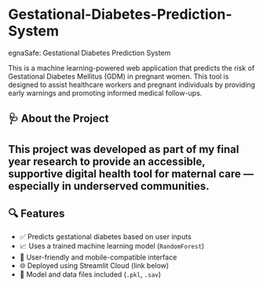 # Gestational-Diabetes-Prediction-System
egnaSafe: Gestational Diabetes Prediction System

 This is a machine learning-powered web application that predicts the risk of Gestational Diabetes Mellitus (GDM) in pregnant women. This tool is designed to assist healthcare workers and pregnant individuals by providing early warnings and promoting informed medical follow-ups.

## 🩺 About the Project

This project was developed as part of my final year research to provide an accessible, supportive digital health tool for maternal care — especially in underserved communities. 
---

## 🔍 Features

- ✅ Predicts gestational diabetes based on user inputs
- 📈 Uses a trained machine learning model (`RandomForest`)
- 💬 User-friendly and mobile-compatible interface
- 🌐 Deployed using Streamlit Cloud (link below)
- 📁 Model and data files included (`.pkl`, `.sav`)
